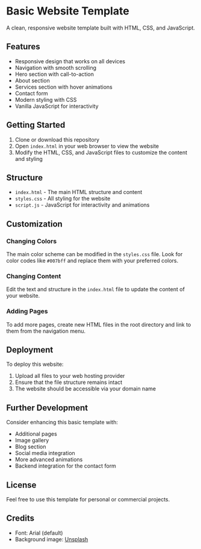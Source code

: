 # Basic Website Template

A clean, responsive website template built with HTML, CSS, and JavaScript.

## Features

- Responsive design that works on all devices
- Navigation with smooth scrolling
- Hero section with call-to-action
- About section
- Services section with hover animations
- Contact form
- Modern styling with CSS
- Vanilla JavaScript for interactivity

## Getting Started

1. Clone or download this repository
2. Open `index.html` in your web browser to view the website
3. Modify the HTML, CSS, and JavaScript files to customize the content and styling

## Structure

- `index.html` - The main HTML structure and content
- `styles.css` - All styling for the website
- `script.js` - JavaScript for interactivity and animations

## Customization

### Changing Colors

The main color scheme can be modified in the `styles.css` file. Look for color codes like `#007bff` and replace them with your preferred colors.

### Changing Content

Edit the text and structure in the `index.html` file to update the content of your website.

### Adding Pages

To add more pages, create new HTML files in the root directory and link to them from the navigation menu.

## Deployment

To deploy this website:

1. Upload all files to your web hosting provider
2. Ensure that the file structure remains intact
3. The website should be accessible via your domain name

## Further Development

Consider enhancing this basic template with:

- Additional pages
- Image gallery
- Blog section
- Social media integration
- More advanced animations
- Backend integration for the contact form

## License

Feel free to use this template for personal or commercial projects.

## Credits

- Font: Arial (default)
- Background image: [Unsplash](https://unsplash.com) 